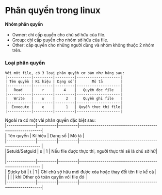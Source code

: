 # Phân quyền trong linux  
#### Nhóm phân quyền  
 * Owner: chỉ cấp quyền cho chủ sở hữu của file.  
 * Group: chỉ cấp quyền cho nhóm sở hữu của file.  
 * Other: cấp quyền cho những người dùng và nhóm không thuộc 2 nhóm trên.  
 
### Loại phân quyền  
    Với một file, có 3 loại phân quyền cơ bản như bảng sau:    
    |-----------|---------|---------|--------------------|  
    | Tên quyền | Kí hiệu | Dạng số |       Mô tả        |  
    |-----------|---------|---------|--------------------|    
    |   Read    |    r    |    4    |   Quyền đọc file   |  
    |-----------|---------|---------|--------------------|   
    |   Write   |    w    |     2   |   Quyền ghi file   |  
    |-----------|---------|---------|--------------------|   
    |  Exxecute |    e    |     1   | Quyền thực thi file|  
    |-----------|---------|---------|--------------------|   
    
Ngoài ra có một vài phân quyền đặc biệt sau:  
    |---------------|----------|----------|-----------------------------------------------------------|  
    |   Tên quyền   | Kí hiệu  | Dạng số  |                                Mô tả                      |  
    |---------------|----------|----------|---------------------------------------------------------- |  
    |Setuid/Setguid |    s     |     1    | Nếu file được thực thi, người thực thi sẽ là chủ sở hữ|   |  
    |---------------|----------|----------|---------------------------------------------------------- |  
    | Sticky bit    |    t     |      1   | Chỉ chủ sở hữu mới được xóa hoặc thay đổi tên file kể cả  |  
    |               |          |          |        khi Other có toàn quyền vói file đó                |  
    |---------------|----------|----------|-----------------------------------------------------------|  


